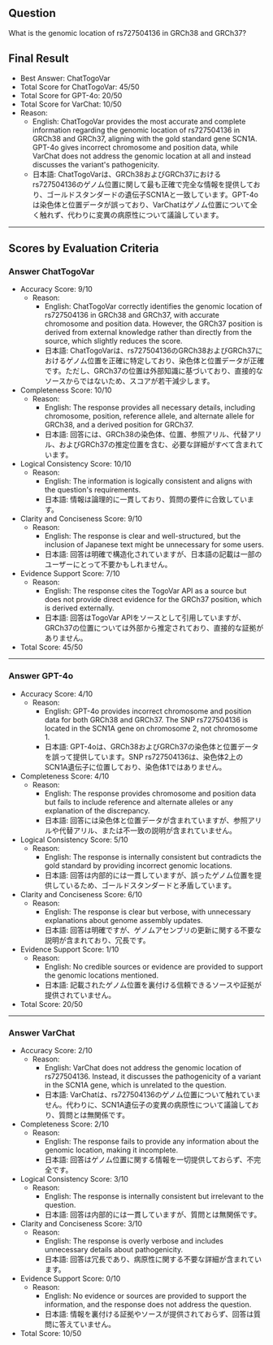 ## Question

What is the genomic location of rs727504136 in GRCh38 and GRCh37?

## Final Result

- Best Answer: ChatTogoVar
- Total Score for ChatTogoVar: 45/50
- Total Score for GPT-4o: 20/50
- Total Score for VarChat: 10/50
- Reason:
  - English: ChatTogoVar provides the most accurate and complete information regarding the genomic location of rs727504136 in GRCh38 and GRCh37, aligning with the gold standard gene SCN1A. GPT-4o gives incorrect chromosome and position data, while VarChat does not address the genomic location at all and instead discusses the variant's pathogenicity.
  - 日本語: ChatTogoVarは、GRCh38およびGRCh37におけるrs727504136のゲノム位置に関して最も正確で完全な情報を提供しており、ゴールドスタンダードの遺伝子SCN1Aと一致しています。GPT-4oは染色体と位置データが誤っており、VarChatはゲノム位置について全く触れず、代わりに変異の病原性について議論しています。

---

## Scores by Evaluation Criteria

### Answer ChatTogoVar
- Accuracy Score: 9/10
  - Reason: 
    - English: ChatTogoVar correctly identifies the genomic location of rs727504136 in GRCh38 and GRCh37, with accurate chromosome and position data. However, the GRCh37 position is derived from external knowledge rather than directly from the source, which slightly reduces the score.
    - 日本語: ChatTogoVarは、rs727504136のGRCh38およびGRCh37におけるゲノム位置を正確に特定しており、染色体と位置データが正確です。ただし、GRCh37の位置は外部知識に基づいており、直接的なソースからではないため、スコアが若干減少します。
- Completeness Score: 10/10
  - Reason: 
    - English: The response provides all necessary details, including chromosome, position, reference allele, and alternate allele for GRCh38, and a derived position for GRCh37.
    - 日本語: 回答には、GRCh38の染色体、位置、参照アリル、代替アリル、およびGRCh37の推定位置を含む、必要な詳細がすべて含まれています。
- Logical Consistency Score: 10/10
  - Reason: 
    - English: The information is logically consistent and aligns with the question's requirements.
    - 日本語: 情報は論理的に一貫しており、質問の要件に合致しています。
- Clarity and Conciseness Score: 9/10
  - Reason: 
    - English: The response is clear and well-structured, but the inclusion of Japanese text might be unnecessary for some users.
    - 日本語: 回答は明確で構造化されていますが、日本語の記載は一部のユーザーにとって不要かもしれません。
- Evidence Support Score: 7/10
  - Reason: 
    - English: The response cites the TogoVar API as a source but does not provide direct evidence for the GRCh37 position, which is derived externally.
    - 日本語: 回答はTogoVar APIをソースとして引用していますが、GRCh37の位置については外部から推定されており、直接的な証拠がありません。
- Total Score: 45/50

---

### Answer GPT-4o
- Accuracy Score: 4/10
  - Reason: 
    - English: GPT-4o provides incorrect chromosome and position data for both GRCh38 and GRCh37. The SNP rs727504136 is located in the SCN1A gene on chromosome 2, not chromosome 1.
    - 日本語: GPT-4oは、GRCh38およびGRCh37の染色体と位置データを誤って提供しています。SNP rs727504136は、染色体2上のSCN1A遺伝子に位置しており、染色体1ではありません。
- Completeness Score: 4/10
  - Reason: 
    - English: The response provides chromosome and position data but fails to include reference and alternate alleles or any explanation of the discrepancy.
    - 日本語: 回答には染色体と位置データが含まれていますが、参照アリルや代替アリル、または不一致の説明が含まれていません。
- Logical Consistency Score: 5/10
  - Reason: 
    - English: The response is internally consistent but contradicts the gold standard by providing incorrect genomic locations.
    - 日本語: 回答は内部的には一貫していますが、誤ったゲノム位置を提供しているため、ゴールドスタンダードと矛盾しています。
- Clarity and Conciseness Score: 6/10
  - Reason: 
    - English: The response is clear but verbose, with unnecessary explanations about genome assembly updates.
    - 日本語: 回答は明確ですが、ゲノムアセンブリの更新に関する不要な説明が含まれており、冗長です。
- Evidence Support Score: 1/10
  - Reason: 
    - English: No credible sources or evidence are provided to support the genomic locations mentioned.
    - 日本語: 記載されたゲノム位置を裏付ける信頼できるソースや証拠が提供されていません。
- Total Score: 20/50

---

### Answer VarChat
- Accuracy Score: 2/10
  - Reason: 
    - English: VarChat does not address the genomic location of rs727504136. Instead, it discusses the pathogenicity of a variant in the SCN1A gene, which is unrelated to the question.
    - 日本語: VarChatは、rs727504136のゲノム位置について触れていません。代わりに、SCN1A遺伝子の変異の病原性について議論しており、質問とは無関係です。
- Completeness Score: 2/10
  - Reason: 
    - English: The response fails to provide any information about the genomic location, making it incomplete.
    - 日本語: 回答はゲノム位置に関する情報を一切提供しておらず、不完全です。
- Logical Consistency Score: 3/10
  - Reason: 
    - English: The response is internally consistent but irrelevant to the question.
    - 日本語: 回答は内部的には一貫していますが、質問とは無関係です。
- Clarity and Conciseness Score: 3/10
  - Reason: 
    - English: The response is overly verbose and includes unnecessary details about pathogenicity.
    - 日本語: 回答は冗長であり、病原性に関する不要な詳細が含まれています。
- Evidence Support Score: 0/10
  - Reason: 
    - English: No evidence or sources are provided to support the information, and the response does not address the question.
    - 日本語: 情報を裏付ける証拠やソースが提供されておらず、回答は質問に答えていません。
- Total Score: 10/50
